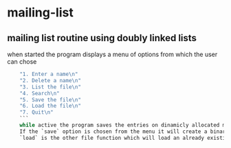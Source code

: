 # mailing-list

## mailing list routine using doubly linked lists

when started the program displays a menu of options from which the user can chose 

``` c
    "1. Enter a name\n"
    "2. Delete a name\n"
    "3. List the file\n"
    "4. Search\n"
    "5. Save the file\n"
    "6. Load the file\n"
    "7. Quit\n"
    ```
    while active the program saves the entries on dinamicly allocated memmory. 
    If the `save` option is chosen from the menu it will create a binary file on which the entries will be saved.
    `load` is the other file function which will load an already existing binary disk file.
